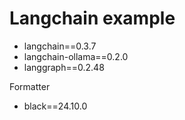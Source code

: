 # Langchain example

- langchain==0.3.7
- langchain-ollama==0.2.0
- langgraph==0.2.48

Formatter

- black==24.10.0
